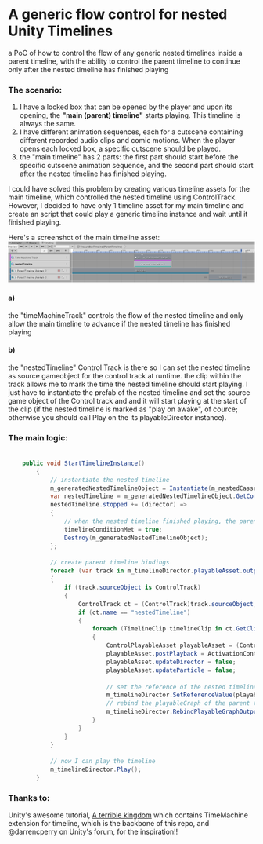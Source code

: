 # A generic flow control for nested Unity Timelines
a PoC of how to control the flow of any generic nested timelines inside a parent timeline, with the ability to control the parent timeline to continue only after the nested timeline has finished playing

### The scenario:
1. I have a locked box that can be opened by the player and upon its opening, the **"main (parent) timeline"** starts playing. This timeline is always the same.
2. I have different animation sequences, each for a cutscene containing different recorded audio clips and comic motions. When the player opens each locked box, a specific cutscene should be played.
3. the "main timeline" has 2 parts: the first part should start before the specific cutscene animation sequence, and the second part should start after the nested timeline has finished playing.

I could have solved this problem by creating various timeline assets for the main timeline, which controlled the nested timeline using ControlTrack. However, I decided to have only 1 timeline asset for my main timeline and create an script that could play a generic timeline instance and wait until it finished playing.

Here's a screenshot of the main timeline asset:
![timeline screenshot](timemachine.png)
#### a) 
the "timeMachineTrack" controls the flow of the nested timeline and only allow the main timeline to advance if the nested timeline has finished playing
#### b)
the "nestedTimeline" Control Track is there so I can set the nested timeline as source gameobject for the control track at runtime. the clip within the track allows me to mark the time the nested timeline should start playing. I just have to instantiate the prefab of the nested timeline and set the source game object of the Control track and and it will start playing at the start of the clip (if the nested timeline is marked as "play on awake", of cource; otherwise you should call Play on the its playableDirector instance).

### The main logic:
```c#

    public void StartTimelineInstance()
        {
            // instantiate the nested timeline
            m_generatedNestedTimelineObject = Instantiate(m_nestedCassetteTimeline, transform);
            var nestedTimeline = m_generatedNestedTimelineObject.GetComponent<PlayableDirector>();
            nestedTimeline.stopped += (director) =>
            {
                // when the nested timeline finished playing, the parent is allowed to move forward the set marker
                timelineConditionMet = true;
                Destroy(m_generatedNestedTimelineObject);
            };
     
            // create parent timeline bindings
            foreach (var track in m_timelineDirector.playableAsset.outputs)
            {
                if (track.sourceObject is ControlTrack)
                {
                    ControlTrack ct = (ControlTrack)track.sourceObject;
                    if (ct.name == "nestedTimeline")
                    {
                        foreach (TimelineClip timelineClip in ct.GetClips())
                        {
                            ControlPlayableAsset playableAsset = (ControlPlayableAsset)timelineClip.asset;
                            playableAsset.postPlayback = ActivationControlPlayable.PostPlaybackState.Revert;
                            playableAsset.updateDirector = false;
                            playableAsset.updateParticle = false;
     
                            // set the reference of the nested timeline to the parent playable asset
                            m_timelineDirector.SetReferenceValue(playableAsset.sourceGameObject.exposedName, nestedTimeline.gameObject);
                            // rebind the playableGraph of the parent timeline director
                            m_timelineDirector.RebindPlayableGraphOutputs();
                        }
                    }
                }
            }
     
            // now I can play the timeline
            m_timelineDirector.Play();
        }
```
### Thanks to:
Unity's awesome tutorial, [A terrible kingdom](https://github.com/UnityTechnologies/ATerribleKingdom) which contains TimeMachine extension for timeline, which is the backbone of this repo,
and @darrencperry on Unity's forum, for the inspiration!!
